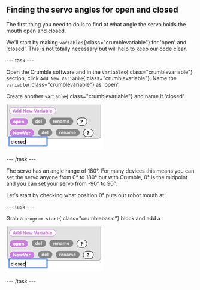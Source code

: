 ## Finding the servo angles for open and closed

The first thing you need to do is to find at what angle the servo holds the mouth open and closed.

We'll start by making `variables`{:class="crumblevariable"} for 'open' and 'closed'. This is not totally necessary but will help to keep our code clear.

--- task ---

Open the Crumble software and in the `Variables`{:class="crumblevariable"} section, click `Add New Variable`{:class="crumblevariable"}. Name the `variable`{:class="crumblevariable"} as 'open'.

Create another `variable`{:class="crumblevariable"} and name it 'closed'.

![Adding variables](images/servoAngles_addingVariables.png)

--- /task ---

The servo has an angle range of 180°. For many devices this means you can set the servo anyone from 0° to 180° but with Crumble, 0° is the midpoint and you can set your servo from -90° to 90°.

Let's start by checking what position 0° puts our robot mouth at.

--- task ---

Grab a `program start`{:class="crumblebasic"} block and add a 

![Adding variables](images/servoAngles_addingVariables.png)

--- /task ---